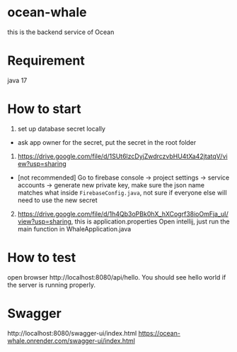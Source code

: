 # ocean-whale

this is the backend service of Ocean

# Requirement

java 17

# How to start

1. set up database secret locally

- ask app owner for the secret, put the secret in the root folder
1. https://drive.google.com/file/d/1SUt6lzcDyjZwdrczvbHU4tXa42jtatqV/view?usp=sharing
- [not recommended] Go to firebase console -> project settings -> service accounts -> generate new private key, make sure the json name matches what inside `FirebaseConfig.java`, not sure if everyone else will need to use the new secret
2. https://drive.google.com/file/d/1h4Qb3oPBk0hX_hXCogrf38ioOmFja_uI/view?usp=sharing, this is application.properties
Open intellij, just run the main function in WhaleApplication.java

# How to test

open browser http://localhost:8080/api/hello. You should see hello world if the server is running properly.

# Swagger
http://localhost:8080/swagger-ui/index.html
https://ocean-whale.onrender.com/swagger-ui/index.html
